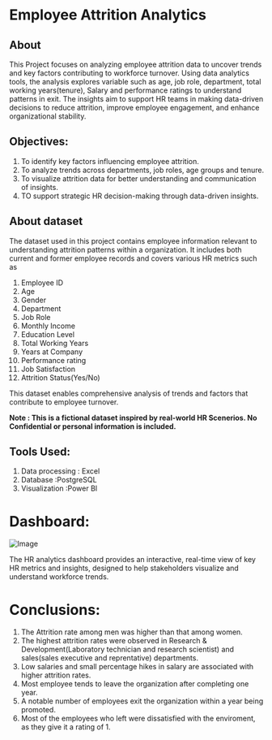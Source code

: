 # Employee Attrition Analytics
## About
This Project focuses on analyzing employee attrition data to uncover trends and key factors contributing to workforce turnover. Using data analytics tools, the analysis explores variable such as age, job role, department, total working years(tenure), Salary
and performance ratings to understand patterns in exit. The insights aim to support HR  teams in making data-driven decisions to reduce attrition, improve employee engagement, and enhance organizational stability.
## Objectives:
1. To identify key factors influencing employee attrition.
2. To analyze trends across departments, job roles, age groups and tenure.
3. To visualize attrition data for better understanding and communication of insights.
4. TO support strategic HR decision-making through data-driven insights.
## About dataset
The dataset used in this project contains employee information relevant to understanding attrition patterns within a organization. It includes both current and former employee records and covers various HR metrics such as
1. Employee ID
2. Age
3. Gender
4. Department
5. Job Role
6. Monthly Income
7. Education Level
8. Total Working Years
9. Years at Company
10. Performance rating
11. Job Satisfaction
12. Attrition Status(Yes/No)
    
This dataset enables comprehensive analysis of trends and factors that contribute to employee turnover.

**Note : This is a fictional dataset inspired by real-world HR Scenerios. No Confidential or personal information is included.**
## Tools Used:
 1. Data processing     : Excel
 2. Database            :PostgreSQL
 3. Visualization        :Power BI
# Dashboard: 
![Image](https://github.com/user-attachments/assets/ef916148-3211-4045-90ca-bec8d2569d81)

The HR analytics dashboard provides an interactive, real-time view of key HR metrics and insights, designed to help stakeholders visualize and understand workforce trends.

# Conclusions:
1. The Attrition rate among men was higher than that among women.
2. The highest attrition rates were observed in Research & Development(Laboratory technician and research scientist) and sales(sales executive and reprentative) departments.
3. Low salaries and small percentage hikes in salary are associated with higher attrition rates.
4. Most employee tends to leave the organization after completing one year.
5. A notable number of employees exit the organization within a year being promoted.
6. Most of the employees who left were dissatisfied with the enviroment, as they give it a rating of 1.









